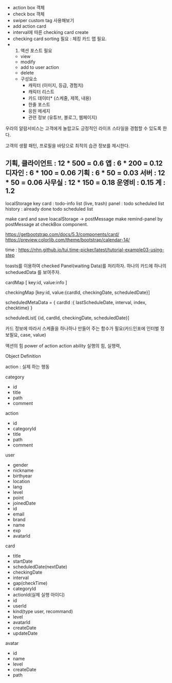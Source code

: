 - action box 객체
- check box 객체
- swiper custom tag 사용해보기 
- add action card
- interval에 따른 checking card create 
- checking card sorting 필요 : 체킹 카드 맵 필요.
- 1. 액션 포스트 필요
    - view
    - modify
    - add to user action
    - delete
    - 구성요소
        - 캐릭터 (이미지, 등급, 경험치)
        - 캐릭터 리스트
        - 카드 데이터* (스케줄, 제목, 내용)
        - 한줄 포스트
        - 응원 메세지
        - 관련 정보 (유튜브, 블로그, 웹페이지)


우라의 알람서비스는 고객에게 놀랍고도 긍정적인 라이프 스타일을 경험할 수 있도록 한다.

고객의 생활 패턴, 프로필을 바탕으로 최적의 습관 정보를 제시한다.

기획, 클라이언트 : 12 * 500 = 0.6
앱 : 6 * 200 = 0.12
디자인 : 6 * 100 = 0.06
기획 : 6 * 50 = 0.03
서버 : 12 * 50 = 0.06
사무실 : 12 * 150 = 0.18
운영비 : 0.15
계 : 1.2
-----------------------------------------------------

localStorage
key
card : todo-info list  (live, trash)
panel : todo scheduled list
history : already done todo scheduled list

make card and save loacalStorage -> postMessage
make remind-panel by postMessage at checkBox component.

https://getbootstrap.com/docs/5.3/components/card/
https://preview.colorlib.com/theme/bootstrap/calendar-14/

time : https://nhn.github.io/tui.time-picker/latest/tutorial-example03-using-step

toasts를 이용하여 checked Panel(waiting Data)를 처리하자.
하나의 카드에 하나의 scheduedData 를 보여주자.

cardMap [ key:id, value:info ]

checkingMap [key:id, value:{cardId, checkingDate, scheduledDate}]

scheduledMetaData = { cardId :{ lastScheduleDate, interval, index,  checktime} }

scheduledList[ {id, cardId, checkingDate, scheduledDate}]

카드 정보에 따라서 스케줄을 하나하나 만들어 주는 함수가 필요(카드인포에 인터벌 정보필요, case, value)

액션의 힘
power of action
action ability
실행의 힘, 실행력, 

Object Definition

action : 실제 하는 행동


category
- id
- title
- path
- comment

action
- id
- categoryId
- title
- path
- comment

user
- gender
- nickname
- birthyear
- location
- lang
- level
- point
- joinedDate
- id
- email
- brand
- name
- exp
- avatarId

card
- title
- startDate
- scheduledDate(nextDate)
- checkingDate
- interval
- gap(checkTime)
- categoryId
- actionId(실제 실행 아이디)
- id
- userId
- kind(type user, recommand)
- level
- avatarId
- createDate
- updateDate

avatar
- id
- name
- level
- createDate
- path
